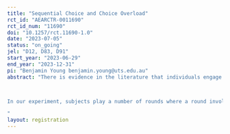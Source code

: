 ```yaml
---
title: "Sequential Choice and Choice Overload"
rct_id: "AEARCTR-0011690"
rct_id_num: "11690"
doi: "10.1257/rct.11690-1.0"
date: "2023-07-05"
status: "on_going"
jel: "D12, D83, D91"
start_year: "2023-06-29"
end_year: "2023-12-31"
pi: "Benjamin Young benjamin.young@uts.edu.au"
abstract: "There is evidence in the literature that individuals engage in sequential search (i.e. they evaluate options in a choice menu in sequence) and satisficing (i.e. they stop search after reaching a certain utility threshold). Moreover, individuals have been shown to be overloaded by too much choice and, consequently, may prefer to restrict the size of the choice set. In this work, we develop and experimentally test a theory of sequential choice that predicts that individuals may prefer smaller choice sets to larger ones. In our theory, individuals may prefer smaller menus as they lower psychological costs from leaving options unevaluated and reduce the incentives to over-search. 

In our experiment, subjects play a number of rounds where a round involves choosing an option from a choice set of either size 10 or 20 via a sequential procedure. An option is comprised of a number of attributes, each with some dollar value, and the sum of these attributes is the overall dollar value of that option. There are two treatments: a simple treatment where options are comprised of three attributes and a complex treatment in which options are comprised of seven attributes. Moreover, within each treatment, there are two parts. In Part A, the size of the choice set faced is fixed while in Part B, the size of the choice set is determined by the subjects themselves. Our objective is to analyze whether the following aspects are consistent with our theory: (1) how subjects make their choice sequentially, (2) whether subjects restrict the choice set, and (3) how (1) and (2) vary with the complexity of options.
"
layout: registration
---
```


